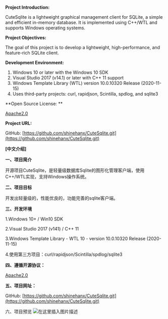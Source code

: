 **Project Introduction:**

CuteSqlite is a lightweight graphical management client for SQLite, a simple and efficient in-memory database. It is implemented using C++/WTL and supports Windows operating systems.

**Project Objectives:**

The goal of this project is to develop a lightweight, high-performance, and feature-rich SQLite client.

**Development Environment:**

1. Windows 10 or later with the Windows 10 SDK
2. Visual Studio 2017 (v14.1) or later with C++ 11 support
3. Windows Template Library (WTL) version 10.0.10320 Release (2020-11-15)
4. Uses third-party projects: curl, rapidjson, Scintilla, spdlog, and sqlite3

**Open Source License: **

[Apache2.0](http://www.apache.org/licenses/LICENSE-2.0)

**Project URL:**

GitHub: [https://github.com/shinehanx/CuteSqlite.git](https://github.com/shinehanx/CuteSqlite.git)

**[中文介绍]**

**一、项目简介**

开源项目CuteSqlite，是轻量级数据库Sqlite的图形化管理客户端，使用C++/WTL实现，支持Windows操作系统。

**二、项目目标**

开发出轻量级的，性能优良的，功能完善的sqlite客户端。

**三、开发环境**

1.Windows 10+ / Win10 SDK

2.Visual Studio 2017 (v141) / C++ 11

3.Windows Template Library - WTL 10 - version 10.0.10320 Release (2020-11-15)

4.使用第三方项目：curl/rapidjson/Scintilla/spdlog/sqlite3

**四、遵循开源协议：**

[Apache2.0](http://www.apache.org/licenses/LICENSE-2.0)

**五、项目网址：**

GitHub: [https://github.com/shinehanx/CuteSqlite.git](https://github.com/shinehanx/CuteSqlite.git)

六、项目预览
![在这里插入图片描述](https://img-blog.csdnimg.cn/27c075464da1425eb5a8bd47c61f7cf6.png#pic_center)


​